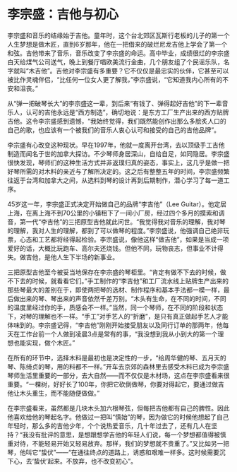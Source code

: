 # 李宗盛：吉他与初心

李宗盛和音乐的结缘始于吉他。童年时，这个台北郊区瓦斯行老板的儿子的第一个人生梦想是做木匠，直到6岁那年，他在一把借来的破烂尼龙吉他上学会了第一个和弦。吉他带来了音乐，音乐改变了李宗盛的命运。高中毕业，成绩很烂的李宗盛白天给煤气公司送气，晚上到餐厅唱欧美流行金曲，几个朋友组了个民谣乐队，名字就叫“木吉他”。吉他对李宗盛有多重要？它不仅仅是最忠实的伙伴，它甚至可以被比作灵魂伴侣，“比任何一位女人更了解我，”李宗盛说，“它知道我内心所有的不安和沮丧。” 

从“弹一把破琴长大”的李宗盛这一辈，到后来“有钱了、弹得起好吉他”的下一辈音乐人，认可的吉他永远是“西方制造”，确切地说：是东方工厂生产出来的西方贴牌吉他。这令李宗盛感到遗憾，“我始终觉得，我们既然能创作出那么多脍炙人口的自己的歌，也应该有一个被我们的音乐人衷心认可和接受的自己的吉他品牌”。 

李宗盛有心改变这种现状。早在1997年，他就一度离开台湾，去以顶级手工吉他制造而闻名于世的加拿大探访。不少琴师身居深山，自给自足，如同隐居。李宗盛很快发现，琴师们的这种生活方式并非返璞归真的姿态，事实上，这几乎是做一把好琴所需的对木料的亲近与了解所决定的。这之后有整整五年的时间，李宗盛频繁往返于台湾和加拿大之间，从选料到琴的设计再到后期制作，潜心学习了每一道工序。 

45岁这一年，李宗盛正式决定开始做自己的品牌“李吉他”（Lee Guitar）。他定居上海，在离上海不到70公里的小镇租下了一间小厂房，经过四个多月的摸索和调音，第一代“李吉他”的三把原型吉他就此问世。“我觉得我对音乐的理解，我对琴的理解，我对人生的理解，都到了可以做琴的程度。”李宗盛说，他强调自己绝非玩票，心态和工艺都将经得起检验。李宗盛说，像他这样“做吉他”，如果是当成一项爱好的话，大概比玩跑车、高尔夫还烧钱。但他不同，玩物丧志，但事业不计得失。做吉他，是他人生下半场的新事业。 

三把原型吉他至今被妥当地保存在李宗盛的琴柜里。“肯定有做不下去的时候，做不下去的时候，就看看它们。”手工制作的“李吉他”和工厂流水线上贴牌生产出来的那些琴最大的差别在于，即使两把琴的选材、制作程序和基本手法都一模一样，最后做出来的琴、琴出来的声音依然千差万别。“木头有生命，在不同的时间，不同的温度里经过你的手，质感会不一样。”当然，同一个琴师，在不同的阶段和状态下，对琴的理解也不一样。“手工”对手艺人的“折磨”，是只有真正做起手艺人才能体味到的。李宗盛记得，“李吉他”刚刚开始接受朋友以及同行订单的那两年，他每天在工作台前一个人做到凌晨3点是常有的事，“我没想到我从小到大的第一个理想也能实现，做个木匠。” 

在所有的环节中，选择木料是最初也是决定性的一步，“给周华健的琴、五月天的琴、陈绮贞的琴，用的料都不一样。”开车去京郊的森林里去感受木料已成为李宗盛琴师生活里重要的一部分，去大自然——而不仅仅是木材场，这点在李宗盛看来很重要。“一棵树，好好长了100年，你把它砍倒做琴，你要对得起它，要通过做吉他让木头重生，而不能随便做做。” 

在李宗盛看来，虽然都是几块木头加六根琴弦，但每把吉他都有自己的脾性。因此他喜欢给他的琴起名字。他做过一把叫“慎始”的琴，因为做它的时候他想起了自己年轻时，那么多的吉他少年，个个说热爱音乐，几十年过去了，还有几人在坚持？“我没有批评的意思，是想跟想学吉他的年轻人们说，每一个梦想都值得被慎重对待，不能轻易开始又轻易放弃。那样，我们的梦想就不贵重了。”又比如另一把琴，他叫它“蛰伏”——“在通往终点的道路上，诱惑和艰难一样多。这时候需要沉下心，去‘蛰伏’起来。不放弃，也不改变初心”。